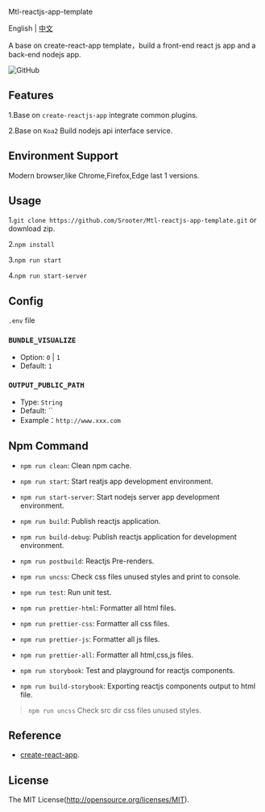 
Mtl-reactjs-app-template

English | [中文](README-zh.md)

A base on create-react-app template，build a front-end react js app and a back-end nodejs app.

![GitHub](https://img.shields.io/github/license/Srooter/Mtl-reactjs-app-template)

## Features

1.Base on `create-reactjs-app` integrate common plugins. 

2.Base on `Koa2` Build nodejs api interface service.
    
## Environment Support

Modern browser,like Chrome,Firefox,Edge last 1 versions.

## Usage

1.`git clone https://github.com/Srooter/Mtl-reactjs-app-template.git` or download zip.

2.`npm install`

3.`npm run start`

4.`npm run start-server`

## Config 

`.env` file 

### `BUNDLE_VISUALIZE`

- Option: `0` | `1`
- Default: `1`

### `OUTPUT_PUBLIC_PATH`

- Type: `String`
- Default: ``
- Example：`http://www.xxx.com`                      

## Npm Command 

- `npm run clean`: Clean npm cache.

- `npm run start`: Start reatjs app development environment.

- `npm run start-server`: Start nodejs server app development environment.

- `npm run build`: Publish reactjs application.

- `npm run build-debug`: Publish reactjs application for development environment.

- `npm run postbuild`: Reactjs Pre-renders.

- `npm run uncss`: Check css files unused styles and print to console.

- `npm run test`: Run unit test.

- `npm run prettier-html`: Formatter all html files.

- `npm run prettier-css`: Formatter all css files.

- `npm run prettier-js`: Formatter all js files.

- `npm run prettier-all`: Formatter all html,css,js files.

- `npm run storybook`: Test and playground for reactjs components.

- `npm run build-storybook`: Exporting reactjs components output to html file.

> `npm run uncss` Check src dir css files unused styles.


## Reference

- [create-react-app](https://github.com/facebook/create-react-app).

## License

The MIT License(http://opensource.org/licenses/MIT).
